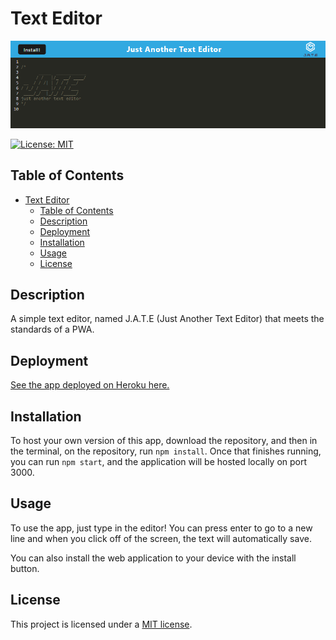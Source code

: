 # Text Editor

![Splash](./assets/Splash.png)

[![License: MIT](https://img.shields.io/badge/License-MIT-yellow.svg)](https://opensource.org/licenses/MIT)

## Table of Contents

- [Text Editor](#text-editor)
  - [Table of Contents](#table-of-contents)
  - [Description](#description)
  - [Deployment](#deployment)
  - [Installation](#installation)
  - [Usage](#usage)
  - [License](#license)

## Description

A simple text editor, named J.A.T.E (Just Another Text Editor) that meets the standards of a PWA. 

## Deployment

[See the app deployed on Heroku here.](https://immense-tor-29981.herokuapp.com/)

## Installation

To host your own version of this app, download the repository, and then in the terminal, on the repository, run `npm install`. Once that finishes running, you can run `npm start`, and the application will be hosted locally on port 3000.

## Usage

To use the app, just type in the editor! You can press enter to go to a new line and when you click off of the screen, the text will automatically save. 

You can also install the web application to your device with the install button.

## License

This project is licensed under a [MIT license](https://opensource.org/licenses/MIT).